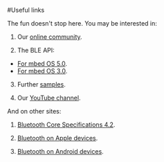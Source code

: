 #Useful links

The fun doesn't stop here. You may be interested in:

1. Our [online community](https://developer.mbed.org/teams/Bluetooth-Low-Energy/community/).

2. The BLE API:
 *  [For mbed OS 5.0](https://docs.mbed.com/docs/mbed-os-api-reference/en/5.1/APIs/communication/ble/).
 *  [For mbed OS 3.0](https://docs.mbed.com/docs/ble-api/en/master/api/index.html).

3. Further [samples](http://developer.mbed.org/teams/Bluetooth-Low-Energy/).

4. Our [YouTube channel](https://www.youtube.com/channel/UCNcxd73dSceKtU77XWMOg8A).

And on other sites:


1. [Bluetooth Core Specifications 4.2](https://www.bluetooth.org/en-us/specification/adopted-specifications).

2. [Bluetooth on Apple devices](https://developer.apple.com/bluetooth/).

3. [Bluetooth on Android devices](https://developer.android.com/guide/topics/connectivity/bluetooth-le.html).
